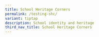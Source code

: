```yaml
---
title: School Heritage Corners
permalink: /testing-shc/
variant: tiptap
description: School identity and heritage
third_nav_title: School Heritage Corners
---
```

<p></p>